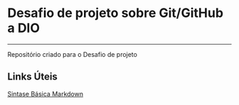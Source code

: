 # Desafio de projeto sobre Git/GitHub a DIO
***
Repositório criado para o Desafio de projeto

## Links Úteis
[Sintase Básica Markdown](https://www.markdownguide.org/basic-syntax/)
